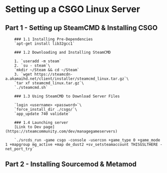 # Setting up a CSGO Linux Server

## Part 1 - Setting up SteamCMD & Installing CSGO

		### 1.1 Installing Pre-Dependencies 
		`apt-get install lib32gcc1`

		### 1.2 Downloading and Installing SteamCMD

		1. `useradd -m steam`
		2. `su - steam`\
		`mkdir ~/Steam && cd ~/Steam`
		3. `wget https://steamcdn-a.akamaihd.net/client/installer/steamcmd_linux.tar.gz`\
		`tar xf steamcmd_linux.tar.gz`\
		`./steamcmd.sh`

		### 1.3 Using SteamCMD to Download Server Files

		`login <username> <password>`\
		`force_install_dir ./csgo/`\
		`app_update 740 validate`

		### 1.4 Launching server
		[Link to Dev page](https://steamcommunity.com/dev/managegameservers)

		`./srcds_run -game csgo -console -usercon +game_type 0 +game_mode 1 +mapgroup mg_active +map de_dust2 +sv_setsteamaccount THISGSLTHERE -net_port_try`

## Part 2 - Installing Sourcemod & Metamod

